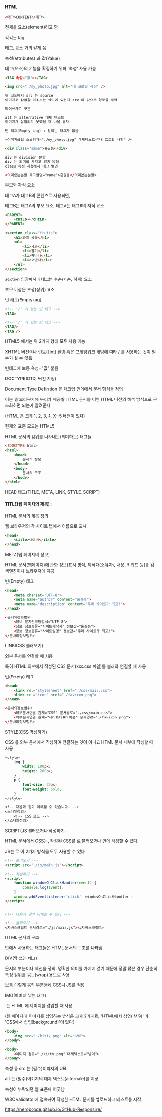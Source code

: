 #### HTML

```html
<태그>CONTENT</태그>
```

전체를 요소(element)라고 함

각각은 tag

태그, 요소 거의 같게 씀



속성(Attributes) 과 값(Value)

태그(요소)의 기능을 확장하기 위해 '속성' 사용 가능

```html
<TAG 속성="값"></TAG>
```

```html
<img src="./my_photo.jpg" alt="내 프로필 사진" />

위 코드에서 src 는 source 
이미지로 삽입할 리소스는 어디에 있는지 src 의 값으로 경로를 입력

띄어쓰기로 구분

alt 는 alternative 대체 텍스트
이미지가 삽입되지 못했을 때 나올 글자

빈 태그(Empty tag) : 닫히는 태그가 없음
```

```html
<이미지삽입 소스위치="./my_photo.jpg" 대체텍스트="내 프로필 사진" />
```

```html
<div class="name">홍길동</div>

div 는 division 분할
div 는 의미를 가지고 있지 않음
class 속성 사용해서 태그 별명
```

```html
<의미없는분할 태그별명="name">홍길동</의미없는분할>
```



부모와 자식 요소

태그A가 태그B의 콘텐츠로 사용되면,

태그B는 태그A의 부모 요소, 태그A는 태그B의 자식 요소

```html
<PARENT>
	<CHILD></CHILD>
</PARENT>
```

```html
<section class="fruits">
	<h1>과일 목록</h1>
    <ul>
        <li>사과</li>
        <li>딸기</li>
        <li>바나나</li>
        <li>오렌지</li>
    </ul>
</section>
```

section 입장에서 li 태그는 후손(자손, 하위) 요소

부모 이상은 조상(상위) 요소



빈 태그(Empty tag)

```html
<!-- '/' 가 없는 빈 태그 -->
<TAG>

<!-- '/' 가 있는 빈 태그 -->
<TAG/>
<TAG />
```

HTML5 에서는 위 2가지 형태 모두 사용 가능

XHTML 버전이나 린트(Lint) 환경 혹은 프레임워크 세팅에 따라 / 를 사용하는 것이 필수가 될 수 있음

빈태그에 보통 속성="값" 붙음



DOCTYPE(DTD, 버전 지정)

Document Type Definition 은 마크업 언어에서 문서 형식을 정의

이는 웹 브라우저에 우리가 제공할 HTML 문서를 어떤 HTML 버전의 해석 방식으로 구조화하면 되는지 알려준다

(HTML 은 크게 1, 2, 3, 4, X- 5 버전이 있다)

현재의 표준 모드는 HTML5

HTML 문서의 범위를 나타내는(의미하는) 태그들

```html
<!DOCTYPE html>
<html>
    <head>
        문서의 정보
    </head>
    <body>
        문서의 구조
    </body>
</html>
```



HEAD 태그(TITLE, META, LINK, STYLE, SCRIPT)

#### TITLE(웹 페이지의 제목) : 

HTML 문서의 제목 정의

웹 브라우저의 각 사이트 탭에서 이름으로 표시

```html
<head>
    <title>네이버</title>
</head>
```

META(웹 페이지의 정보):

HTML 문서(웹페이지)에 관한 정보(표시 방식, 제작자(소유자), 내용, 키워드 등)를 검색엔진이나 브라우저에 제공

빈(Empty) 태그

```html
<head>
    <meta charset="UTF-8">
    <meta name="author" content="홍길동">
    <meta name="description" content="우리 사이트가 최고!">
</head>
```

```html
<문서의정보범위>
    <정보 문자인코딩방식="UTF-8">
    <정보 정보종류="사이트제작자" 정보값="홍길동">
    <정보 정보종류="사이트설명" 정보값="우리 사이트가 최고!">
</문서의정보범위>
```

LINK(CSS 불러오기)

외부 문서를 연결할 때 사용

특히 HTML 외부에서 작성된 CSS 문서(xxx.css 파일)를 불러와 연결할 때 사용

빈(Empty) 태그

```html
<head>
    <link rel="stylesheet" href="./css/main.css">
    <link rel="icon" href="./favicon.png">
</head>

<문서의정보범위>
	<외부문서연결 관계="CSS" 문서경로="./css/main.css">
    <외부문서연결 관계="사이트대표아이콘" 문서경로="./favicon.png">    
</문서의정보범위>
```

STYLE(CSS 작성하기)

CSS 를 외부 문서에서 작성하여 연결하는 것이 아니고 HTML 문서 내부에 작성할 때 사용

```css
<style>
    img {
        width: 100px;
        height: 200px;
    }
    p {
        font-size: 20px;
        font-weight: bold;
    }
</style>

<!-- 다음과 같이 이해할 수 있습니다. -->
<스타일정의>
	<!-- CSS 코드 -->
</스타일정의>
```

SCRIPT(JS 불러오거나 작성하기)

HTML 문서에서 CSS는, 작성된 CSS를 <link> 로 불러오거나 <style></style> 안에 작성할 수 있다.

JS는 <script></script> 로 이 2가지 방식을 모두 사용할 수 있다

```html
<!-- 불러오기 -->
<script src="./js/main.js"></script>

<!-- 작성하기 -->
<script>
	function windowOnClickHandler(event) {
        console.log(event);
    }
    window.addEventListener('click', windowOnClickHandler);
</script>


<!-- 다음과 같이 이해할 수 있다 -->

<!-- 불러오기 -->
<자바스크립트 문서경로="./js/main.js"></자바스크립트>
```



HTML 문서의 구조

<body></body> 안에서 사용하는 태그들은 HTML 문서의 구조를 나타냄

DIV(막 쓰는 태그)

문서의 부분이나 섹션을 정의. 명확한 의미를 가지지 않기 때문에 정말 많은 경우 단순히 특정 범위를 묶는(wrap) 용도로 사용

보통 이렇게 묶인 부분들에 CSS나 JS를 적용



IMG(이미지 넣는 태그)

<img> 는 HTML 에 이미지를 삽입할 때 사용

(웹 페이지에 이미지를 삽입하는 방식은 크게 2가지로, 'HTML에서 삽입(IMG)' 과 'CSS에서 삽입(background)'이 있다)

```html
<body>
    <img src="./kitty.png" alt="냥이">
</body>

<body>
    <이미지 경로="./kitty.png" 대체텍스트="냥이">
</body>
```

속성 중 src 는 (필수)이미지의 URL

alt 는 (필수)이미지의 대체 텍스트(alternate)를 지정

속성이 누락되면 웹 표준에 어긋남



W3C validator 에 접속하여 작성한 HTML 문서를 업로드하고 테스트를 시작



 https://heropcode.github.io/GitHub-Responsive/ 

